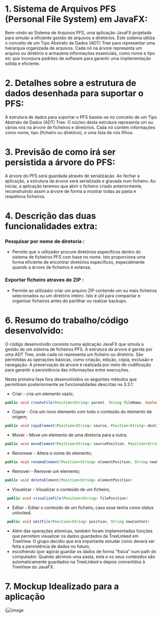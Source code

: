 # 1. Sistema de Arquivos PFS (Personal File System) em JavaFX:

Bem-vindo ao Sistema de Arquivos PFS, uma aplicação JavaFX projetada para simular a eficiente gestão de arquivos e diretórios. Este sistema utiliza o conceito de um Tipo Abstrato de Dados (ADT) Tree para representar uma hierarquia organizada de arquivos. Cada nó na árvore representa um arquivo ou diretório e armazena informações essenciais, como nome e tipo etc que incorpora padrões de software para garantir uma implementação sólida e eficiente.

# 2. Detalhes sobre a estrutura de dados desenhada para suportar o PFS:

A estrutura de dados para suportar o PFS baseia-se no conceito de um Tipo Abstrato de Dados (ADT) Tree. O núcleo desta estrutura representa um ou vários nós na árvore de ficheiros e diretórios. Cada nó contém informações como nome, tipo (ficheiro ou diretório), e uma lista de nós filhos.

# 3. Previsão de como irá ser persistida a árvore do PFS:

A árvore do PFS será guardada através de serialização. Ao fechar a aplicação, a estrutura da árvore será serializada e gravada num ficheiro. Ao iniciar, a aplicação teremos que abrir o ficheiro criado anteriormente, reconstruindo assim a árvore de forma a mostrar todas as pasta e respetivos ficheiros.

# 4. Descrição das duas funcionalidades extra:

### Pesquisar por nome de diretoria : 
* Permite que o utilizador procure diretórios específicos dentro do sistema de ficheiros PFS com base no nome. Isto proporciona uma forma eficiente de encontrar diretórios específicos, especialmente quando a árvore de ficheiros é extensa.
  
### Exportar ficheiro atraves de ZIP :
* Permite ao utilizador criar um arquivo ZIP contendo um ou mais ficheiros selecionados ou um diretório inteiro. Isto é útil para compactar e organizar ficheiros antes de partilhar ou realizar backups.

# 6. Resumo do trabalho/código desenvolvido:

O código desenvolvido consiste numa aplicação JavaFX que simula a gestão de um sistema de ficheiros PFS. A estrutura da árvore é gerida por uma ADT Tree, onde cada nó representa um ficheiro ou diretório. São permitidas as operações básicas, como criação, edição, cópia, exclusão e navegação. A preservação da árvore é realizada por meio de codificação para garantir a persistência das informações entre execuções.

Nesta primeira fase fora desenvolvidos os seguintes métodos que permitiram posteriormente as funcionalidades descritas no 3.3.1:
* Criar - cria um elemento vazio;
```java
public void createFile(Position<String> parent, String fileName, boolean isLocked, String fileContent)
```
* Copiar - Cria um novo elemento com todo o conteúdo do elemento de origem;
 ```java
public void copyElement(Position<String> source, Position<String> destination) {
```
* Mover - Move um elemento de uma diretoria para a outra;
```java
public void moveElement(Position<String> sourcePosition, Position<String> destinationPosition)
```
* Renomear - Altera o nome do elemento;
```java
public void renameElement(Position<String> elementPosition, String newName)
```
* Remover - Remover um elemento;
 ```java
public void deleteElement(Position<String> elementPosition) 
```
* Visualizar - Visualizar o conteúdo de um ficheiro;
```java
 public void visualizeFile(Position<String> filePosition)
```
* Editar - Editar o conteúdo de um ficheiro, caso esse tenha como status unlocked.
```java
 public void editFile(Position<String> position, String newContent)
```

* Além das operações atómicas, também foram implementadas funções que permitem visualizar os dados guardados da TreeLinked em TreeView. O grupo decidiu que era importante estudar como deverá ser feita a persistência de dados no futuro,
* escolhendo (por agora) guardar os dados de forma "fisica" num path do computador. Quando abrimos uma pasta, esta e os seus conteúdos são automaticamente guardados na TreeLinked e depois convertidos à TreeView do JavaFX.
  


# 7. Mockup Idealizado para a aplicação
(![image](https://github.com/estsetubal-pa-2023-24/projeto-en-pm_201902037/blob/main/MOCKUP1.png?raw=true) 

